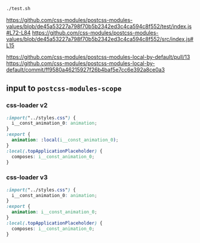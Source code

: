 ```bash
./test.sh
```

https://github.com/css-modules/postcss-modules-values/blob/de45a53227a798f70b5b2342ed3c4ca594c8f552/test/index.js#L72-L84
https://github.com/css-modules/postcss-modules-values/blob/de45a53227a798f70b5b2342ed3c4ca594c8f552/src/index.js#L15

https://github.com/css-modules/postcss-modules-local-by-default/pull/13
https://github.com/css-modules/postcss-modules-local-by-default/commit/ff9580a46215927f26b4baf5e7cc6e392a8ce0a3

## input to `postcss-modules-scope`

### css-loader v2

```css
:import("../styles.css") {
  i__const_animation_0: animation;
}
:export {
  animation: :local(i__const_animation_0);
}
:local(.topApplicationPlaceholder) {
  composes: i__const_animation_0;
}
```

### css-loader v3

```css
:import("../styles.css") {
  i__const_animation_0: animation;
}
:export {
  animation: i__const_animation_0;
}
:local(.topApplicationPlaceholder) {
  composes: i__const_animation_0;
}
```